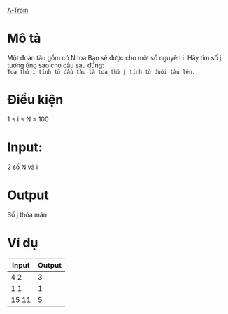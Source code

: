 [A-Train](https://atcoder.jp/contests/ABC107/tasks/abc107_a)

# Mô tả
Một đoàn tàu gồm có N toa
Bạn sẽ được cho một số nguyên i. Hãy tìm số j tương ứng sao cho câu sau đúng:  
`Toa thứ i tính từ đầu tàu là toa thứ j tính từ đuôi tàu lên.`

# Điều kiện 
1 ≤ i ≤ N ≤ 100

# Input:
2 số N và i

# Output
Số j thỏa mãn

# Ví dụ
| Input | Output |
| ----- | ----- |
| 4 2 | 3 |
| 1 1 | 1 |
| 15 11 | 5 |
